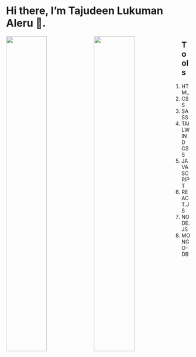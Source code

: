 # Hi there, I’m Tajudeen Lukuman Aleru 👋.

<img align="left" width="47%" src="https://github-readme-stats.vercel.app/api?username=tjalani&show_icons=true&theme=radical" />
<img align="left" width="47%" src="https://github-readme-stats.vercel.app/api/top-langs/?username=tjalani&layout=compact" />



## Tools

1. HTML 
2. CSS
3. SASS
4. TAILWIND CSS
5. JAVASCRIPT
6. REACT.JS
7. NODE.JS
8. MONGO-DB





<!---
tjalani/tjalani is a ✨ special ✨ repository because its `README.md` (this file) appears on your GitHub profile.
You can click the Preview link to take a look at your changes.
--->
